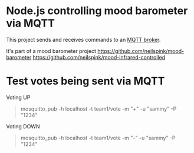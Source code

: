 # Node.js controlling mood barometer via MQTT

This project sends and receives commands to an [MQTT broker](http://mqtt.org/). 

It's part of a mood barometer project
https://github.com/neilspink/mood-barometer
https://github.com/neilspink/mood-infrared-controlled

# Test votes being sent via MQTT

Voting UP
> mosquitto_pub -h localhost -t team1/vote -m "+" -u "sammy" -P "1234"

Voting DOWN
> mosquitto_pub -h localhost -t team1/vote -m "-" -u "sammy" -P "1234"
